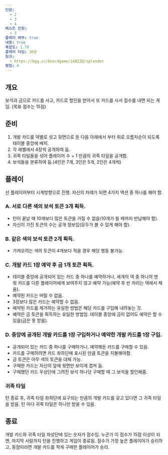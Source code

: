 ```yaml
---
인원:
  - 2
  - 3
  - 4
베스트 인원:
  - 3
플레이 여부: true
내용: true
복잡도: 1.78
플레이 타임: 30분
링크:
  - https://bgg.cc/boardgame/148228/splendor
평점: 4
---
```

## 개요
보석과 금으로 카드를 사고, 카드로 할인을 받아서 또 카드를 사서 점수를 내면 되는 게임.
(목표 점수는 15점)
## 준비
1. 개발 카드를 덱별로 섞고 뒷면으로 둔 다음 아래에서 부터 위로 오름차순이 되도록 테이블 중앙에 배치.
2. 각 레벨에서 4장씩 공개하여 둠.
3. 귀족 타일들을 섞어 플레이어 수 + 1 만큼의 귀족 타일을 공개함.
4. 보석들을 분류하여 둠.(4인은 7개, 3인은 5개, 2인은 4개씩)
## 플레이
선 플레이어부터 시계방향으로 진행.
자신의 차례가 되면 4가지 액션 중 하나를 해야 함.
### A. 서로 다른 색의 보석 토큰 3개 획득.
 - 턴이 끝날 때 10개보다 많은 토큰을 가질 수 없음(10개가 될 때까지 반납해야 함).
 - 자신이 가진 토큰의 수는 공개 정보임(모두가 볼 수 있게 해야 함).
### B. 같은 색의 보석 토큰 2개 획득.
 - 가져오려는 색의 토큰이 4개보다 적을 경우 해당 행동 불가능.
### C. 개발 카드 1장 예약 후 금 1개 토큰 획득.
 - 테이블 중앙에 공개되어 있는 카드 중 하나를 예약하거나, 세개의 덱 중 하나의 맨 윗 카드를 다른 플레이어에게 보여주지 않고 예약 가능(예약 후 빈 자리는 덱에서 채움).
 - 예약된 카드는 버릴 수 없음.
 - 3장보다 많은 카드는 예약할 수 없음.
 - 예약된 카드를 제거하는 유일한 방법은 해당 카드를 구입해 내려놓는 것.
 - 예약은 금 토큰을 획득하는 유일한 방법임. 테이블 중앙에 금이 없어도 예약은 할 수 있음(금은 못 받음).
### D. 중앙에 공개된 개발 카드를 1장 구입하거나 예약한 개발 카드를 1장 구입.
 - 공개되어 있는 카드 중 하나를 구매하거나, 예약해둔 카드를 구매할 수 있음.
 - 카드를 구매하려면 카드 좌하단에 표시된 만큼 토큰을 지불해야함.
 - 금 토큰은 아무 색의 토큰을 대체 가능.
 - 구매한 카드는 자신의 앞에 윗면만 보이게 겹쳐 둠.
 - 구매했던 카드 우상단에 그려진 보석 하나당 구매할 때 그 보석을 할인해줌.
### 귀족 타일
턴 종료 후, 귀족 타일 좌하단에 요구되는 만큼의 개발 카드를 갖고 있다면 그 귀족 타일을 받음.
턴 마다 귀족 타일은 하나만 받을 수 있음.
## 종료
개발 카드와 귀족 타일 좌상단에 있는 숫자가 점수임.
누군가 이 점수가 15점 이상이 되면, 마지막 사람까지 턴을 진행하고 게임이 종료됨.
점수가 가장 높은 플레이어가 승리하고, 동점이라면 개발 카드를 적게 구매한 플레이어가 승리.
